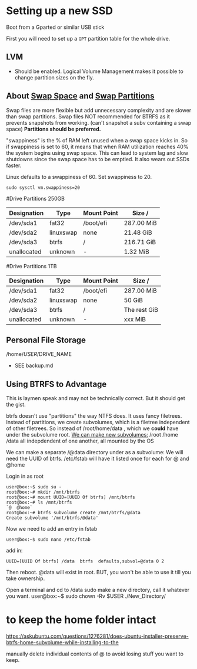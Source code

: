 # Setting up a new SSD
Boot from a Gparted or similar USB stick

First you will need to set up a `GPT` partition table for the whole drive.


## LVM
- Should be enabled.
Logical Volume Management makes it possible to change partition sizes on the fly.




## About [Swap Space](https://opensource.com/article/18/9/swap-space-linux-systems) and [Swap Partitions](https://www.makeuseof.com/tag/swap-partition/)
Swap files are more flexible but add unnecessary complexity and are slower than swap partitions.
Swap files NOT recommended for BTRFS as it prevents snapshots from working. (can't snapshot a subv containing a swap space) 
**Partitions should be preferred.**

"swappiness" is the % of RAM left unused when a swap space kicks in. So if swappiness is set to 60, it means that when RAM utilization
reaches 40% the system begins using swap space. This can lead to system lag and slow shutdowns since the swap space has to be emptied.
It also wears out SSDs faster.

Linux defaults to a swappiness of 60.
Set swappiness to 20.
```shell
sudo sysctl vm.swappiness=20
```

#Drive Partitions 250GB

| Designation | Type           | Mount Point | Size /
| ------------------- | --------------- | ----------- | ------------------- | 
| /dev/sda1 | fat32 | /boot/efi | 287.00 MiB |
| /dev\/sda2 | linuxswap | none | 21.48 GiB |
| /dev/sda3 | btrfs | / | 216.71 GiB |
| unallocated | unknown | - | 1.32 MiB |

#Drive Partitions 1TB

| Designation | Type           | Mount Point | Size /
| ------------------- | --------------- | ----------- | ------------------- | 
| /dev/sda1 | fat32 | /boot/efi | 287.00 MiB |
| /dev\/sda2 | linuxswap | none | 50 GiB |
| /dev/sda3 | btrfs | / | The rest GiB |
| unallocated | unknown | - | xxx MiB |


## Personal File Storage
/home/$USER/$DRIVE_NAME
- SEE backup.md


## Using BTRFS to Advantage
This is laymen speak and may not be technically correct. But it should get the gist.

btrfs doesn't use "partitions" the way NTFS does. It uses fancy filetrees. Instead of partitions, we create subvolumes, which is a filetree independent of other filetrees.
So instead of /root/home/data , which we **could** have under the subvolume root. [We can make new subvolumes:](https://askubuntu.com/questions/331233/creating-btrfs-subvolume-like-or-home)
/root
/home
/data
all indepdendent of one another, all mounted by the OS

We can make a separate /@data directory under as a subvolume:
We will need the UUID of btrfs.
/etc/fstab will have it listed once for each for @ and @home

Login in as root
```shell
user@box:~$ sudo su -
root@box:~# mkdir /mnt/btrfs
root@box:~# mount UUID=[UUID Of btrfs] /mnt/btrfs
root@box:~# ls /mnt/btrfs
`@  @home`
root@box:~# btrfs subvolume create /mnt/btrfs/@data
Create subvolume '/mnt/btrfs/@data'
```

Now we need to add an entry in fstab
```shell
user@box:~$ sudo nano /etc/fstab
```
add in:

```shell
UUID=[UUID Of btrfs] /data  btrfs  defaults,subvol=@data 0 2
```
Then reboot. @data will exist in root. BUT, you won't be able to use it till you take ownership.

Open a terminal and cd to /data
sudo make a new directory, call it whatever you want.
user@box:~$ sudo chown -Rv $USER ./New_Directory/


# to keep the home folder intact
https://askubuntu.com/questions/1276281/does-ubuntu-installer-preserve-btrfs-home-subvolume-while-installing-to-the

manually delete individual contents of @ to avoid losing stuff you want to keep.






 


